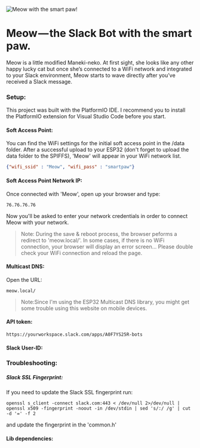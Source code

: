 ![Meow with the smart paw!](https://meow.build/assets/images/meow-poster.png "Meow with the smart paw!")

# Meow — the Slack Bot with the smart paw.
Meow is a little modified Maneki-neko. At first sight, she looks like any other happy lucky cat but once she’s connected to a WiFi network and integrated to your Slack environment, Meow starts to wave directly after you’ve received a Slack message.


### Setup:
This project was built with the PlatformIO IDE. I recommend you to install the PlatformIO extension for Visual Studio Code before you start.





#### Soft Access Point:
You can find the WiFi settings for the initial soft access point in the /data folder. After a successful upload to your ESP32 (don't forget to upload the data folder to the SPIFFS), 'Meow' will appear in your WiFi network list.

```json
{"wifi_ssid" : "Meow", "wifi_pass" : "smartpaw"}
```




#### Soft Access Point Network IP: 
Once connected with 'Meow', open up your browser and type:

```
76.76.76.76
```
Now you'll be asked to enter your network credentials in order to connect Meow with your network.
> Note: During the save & reboot process, the browser peforms a redirect to 'meow.local/'. In some cases, if there is no WiFi connection, your browser will display an error screen... Please double check your WiFi connection and reload the page.




#### Multicast DNS:
Open the URL:
```
meow.local/
```
> Note:Since I'm using the ESP32 Multicast DNS library, you might get some trouble using this website on mobile devices.




#### API token:

```
https://yourworkspace.slack.com/apps/A0F7YS25R-bots
```





#### Slack User-ID:




### Troubleshooting:

##### Slack SSL Fingerprint:
If you need to update the Slack SSL fingerprint run:
```
openssl s_client -connect slack.com:443 < /dev/null 2>/dev/null | openssl x509 -fingerprint -noout -in /dev/stdin | sed 's/:/ /g' | cut -d '=' -f 2
```
and update the fingerprint in the 'common.h'

#### Lib dependencies:
